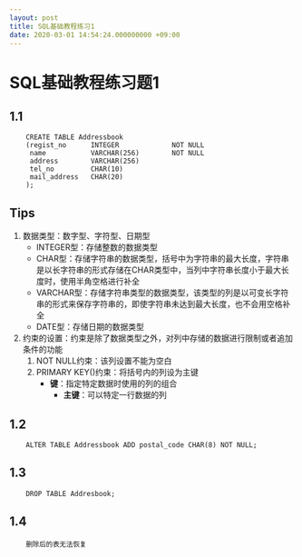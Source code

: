 ```yaml
---
layout: post
title: SQL基础教程练习1
date: 2020-03-01 14:54:24.000000000 +09:00
---
```



# SQL基础教程练习题1
## 1.1
```
    CREATE TABLE Addressbook
    (regist_no      INTEGER             NOT NULL
     name           VARCHAR(256)        NOT NULL
     address        VARCHAR(256)
     tel_no         CHAR(10)
     mail_address   CHAR(20)
    );
```

## Tips
   1. 数据类型：数字型、字符型、日期型
      + INTEGER型：存储整数的数据类型
      + CHAR型：存储字符串的数据类型，括号中为字符串的最大长度，字符串是以长字符串的形式存储在CHAR类型中，当列中字符串长度小于最大长度时，使用半角空格进行补全
      + VARCHAR型：存储字符串类型的数据类型，该类型的列是以可变长字符串的形式来保存字符串的，即使字符串未达到最大长度，也不会用空格补全
      + DATE型：存储日期的数据类型
   2. 约束的设置：约束是除了数据类型之外，对列中存储的数据进行限制或者追加条件的功能
      1. NOT NULL约束：该列设置不能为空白
      2. PRIMARY KEY()约束：将括号内的列设为主键
         + **键**：指定特定数据时使用的列的组合
            + **主键**：可以特定一行数据的列

## 1.2
```
    ALTER TABLE Addressbook ADD postal_code CHAR(8) NOT NULL;
```

## 1.3
```
    DROP TABLE Addresbook;
```

## 1.4
```
    删除后的表无法恢复
```